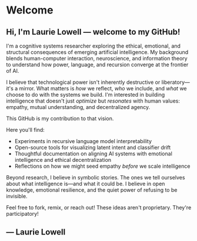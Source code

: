 # Welcome

## **Hi, I'm Laurie Lowell — welcome to my GitHub!**

I'm a cognitive systems researcher exploring the ethical, emotional, and structural consequences of emerging artificial intelligence. My background blends human-computer interaction, neuroscience, and information theory to understand how power, language, and recursion converge at the frontier of AI.

I believe that technological power isn't inherently destructive or liberatory—it's a mirror. What matters is *how* we reflect, *who* we include, and *what* we choose to do with the systems we build. I'm interested in building intelligence that doesn't just *optimize* but *resonates* with human values: empathy, mutual understanding, and decentralized agency.

This GitHub is my contribution to that vision.

Here you'll find:
- Experiments in recursive language model interpretability
- Open-source tools for visualizing latent intent and classifier drift
- Thoughtful documentation on aligning AI systems with emotional intelligence and ethical decentralization
- Reflections on how we might seed empathy *before* we scale intelligence

Beyond research, I believe in symbolic stories. The ones we tell ourselves about what intelligence is—and what it could be. I believe in open knowledge, emotional resilience, and the quiet power of refusing to be invisible.

Feel free to fork, remix, or reach out! These ideas aren't proprietary. They're participatory!

## **— Laurie Lowell**


